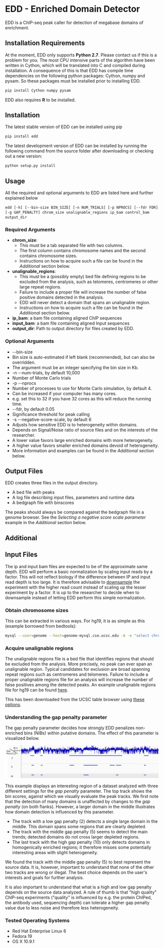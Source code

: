 # EDD - Enriched Domain Detector

EDD is a ChIP-seq peak caller for detection of megabase domains of enrichment. 

## Installation Requirements
At the moment, EDD only supports **Python 2.7**. Please contact us if this is a problem for you.
The most CPU intensive parts of the algorithm have been written in Cython, which will be translated into C and compiled during installation. A consequence of this is that EDD has compile time dependencies on the following python packages: Cython, numpy and pysam. So these packages must be installed prior to installing EDD.

```bash
pip install Cython numpy pysam
```

EDD also requires **R** to be installed.

## Installation

The latest stable version of EDD can be installed using pip

```bash
pip install edd
```

The latest development version of EDD can be installed by running the following command from the source folder after downloading or checking out a new version:
```bash
python setup.py install
```


## Usage
All the required and optional arguments to EDD are listed here and further explained below
```
edd [-h] [--bin-size BIN_SIZE] [-n NUM_TRIALS] [-p NPROCS] [--fdr FDR] [-g GAP_PENALTY] chrom_size unalignable_regions ip_bam control_bam output_dir
```
### Required Arguments
* **chrom_size**:
  * This must be a tab separated file with two columns. 
  * The first column contains chromosome names and the second contains chromosome sizes.
  * Instructions on how to acquire such a file can be found in the *Additional* section below.
* **unalignable_regions**:
  * This must be a (possibly empty) bed file defining regions to be excluded from the analysis, such as telomeres, centromeres or other large repeat regions. 
  * Failure to include a proper file will increase the number of false positive domains detected in the analysis.
  * EDD will never detect a domain that spans an unalignable region. 
  * Instructions on how to acquire such a file can be found in the *Additional* section below.
* **ip_bam**: a bam file containing aligned ChIP sequences
* **input_bam**: a bam file containing aligned Input sequences
* **output_dir**: Path to output directory for files created by EDD.

### Optional Arguments
* --bin-size
 * Bin size is auto-estimated if left blank (recommended), but can also be overridden.
 * The argument must be an integer specifying the bin size in Kb.
* -n --num-trials, by default 10,000
 * Number of Monte Carlo trials
* -p --nprocs
 * Number of processes to use for Monte Carlo simulation, by default 4.
 * Can be increased if your computer has many cores.
 * e.g. set this to 32 if you have 32 cores as this will reduce the running time.
* --fdr, by default 0.05
 * Significance threshold for peak calling
* -s --negative-score-scale, by default 6
 * Adjusts how sensitive EDD is to heterogeneity within domains. 
 * Depends on Signal/Noise ratio of source files and on the interests of the researcher. 
  * A lower value favors large enriched domains with more heterogeneity. 
  * A higher value favors smaller enriched domains devoid of heterogeneity.
  * More information and examples can be found in the *Additional* section below.

## Output Files
EDD creates three files in the output directory. 
* A bed file with peaks
* A log file describing input files, parameters and runtime data
* A bedgraph file with binscores

The peaks should always be compared against the bedgraph file in a genome browser. See the *Selecting a negative score scale parameter* example in the *Additional* section below.

## Additional

## Input Files
The ip and input bam files are expected to be of the approximate same
depth. EDD will perform a basic normalization by scaling input reads by a factor. 
This will not reflect biology if the difference between IP and input
read depth is too large. It is therefore advisable to [downsample](http://picard.sourceforge.net/command-line-overview.shtml#DownsampleSam) the
experiment with the higher read count instead of scaling up the lesser
experiment by a factor. It is up to the researcher to decide when to
downsample instead of letting EDD perform this simple normalization.

### Obtain chromosome sizes
This can be extracted in various ways. For hg19, it is as simple as this (example borrowed from bedtools):
```bash
mysql --user=genome --host=genome-mysql.cse.ucsc.edu -A -e "select chrom, size from hg19.chromInfo" > hg19.genome
```

### Acquire unalignable regions
The unalignable regions file is a bed file that identifies regions that should be excluded from the analysis. More precisely, no peak can ever span an unalignable region. Typical candidates for exclusion are broad spanning repeat regions such as centromeres and telomeres. Failure to include a proper unalignable regions file for an analysis will increase the number of false positives among the detected peaks. An example unalignable regions file for hg19 can be found [here](data/gap_hg19.bed).

This has been downloaded from the UCSC table browser using [these options](http://genome.ucsc.edu/cgi-bin/hgTables?hgsid=359889977&clade=mammal&org=Human&db=hg19&hgta_group=map&hgta_track=gap&hgta_table=0&hgta_regionType=genome&position=chr21%3A33031597-33041570&hgta_outputType=primaryTable&hgta_outFileName=).

### Understanding the gap penalty parameter
The gap penalty parameter decides how strongly EDD penalizes non-enriched bins (NIBs) within putative domains. The effect of this parameter is visualized below.

![example picture illustrating how the gap penalty parameter affects the peaks found](data/negative_score_scale.png)

This example displays an interesting region of a dataset analyzed with
three different settings for the *gap penalty* parameter. The top
track shows the bin scores, against which we visually evaluate the
peak tracks. We first note that the detection of many domains is
unaffected by changes to the *gap penalty* (on both flanks). However, a larger domain in the middle illustrates how domain detection is influenced by this parameter. 

* The track with a low gap penalty (2) detects a single large domain in the middle. This domain spans some regions that are clearly depleted.
* The track with the middle gap penalty (5) seems to detect the main trends; detected domains do not cross larger depleted regions.
* The last track with the high gap penalty (10) only detects domains in homogenically enriched regions; it therefore misses some potentially interesting areas with slight heterogeneity.

We found the track with the middle gap penalty (5) to best represent the source data. It is, however, important to understand that none of the other two tracks are wrong or illegal. The best choice depends on the user's interests and goals for further analysis.

It is also important to understand that what is a high and low gap
penalty depends on the source data analyzed. A rule of thumb is that
"high quality" ChIP-seq experiments ("quality" is influenced by e.g.
the protein ChIPed, the antibody used, sequencing depth) can tolerate
a higher gap penalty value due to less noise and therefore less heterogeneity.

### Tested Operating Systems
* Red Hat Enterprise Linux 6
* Fedora 19
* OS X 10.9.1
